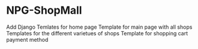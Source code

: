 # NPG-ShopMall
Add Django Temlates for home page
Template for main page with all shops 
Templates for the different varietues of shops
Template for shopping cart
payment method
